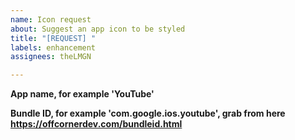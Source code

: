 ```yaml
---
name: Icon request
about: Suggest an app icon to be styled
title: "[REQUEST] "
labels: enhancement
assignees: theLMGN

---
```


**App name, for example 'YouTube'**


**Bundle ID, for example 'com.google.ios.youtube', grab from here https://offcornerdev.com/bundleid.html**
